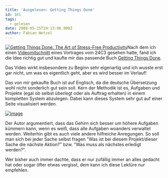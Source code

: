 ```yaml
---
title: 'Ausgelesen: Getting Things Done'
id: 161
tags:
  - gelesen
date: 2008-05-25T19:13:06.000Z
author: Fabian Wetzel
---
```


[![Getting Things Done. The Art of Stress-Free Productivity](https://az275061.vo.msecnd.net/blogmedia/2008/05/getting_things_done.jpg)](http://www.amazon.de/gp/product/images/0142000280/ref=dp_image_0?ie=UTF8&amp;n=52044011&amp;s=books-intl-de)Nach dem ich einen [Videomitschnitt](http://events.ccc.de/congress/2007/Fahrplan/events/2213.en.html) eines Vortrages vom 24C3 gesehen hatte, fand ich die Idee richtig gut und kaufte mir das passende Buch [Getting Things Done](http://www.amazon.de/gp/product/0142000280/028-7149731-5787731?ie=UTF8&amp;tag=fabsenetfabse-21&amp;linkCode=xm2&amp;camp=1638&amp;creativeASIN=0142000280).

Das Video wirkt insbesondere zu Beginn sehr eigenartig und ich wusste erst gar nicht, um was es eigentlich geht, aber es wird besser im Verlauf!

Das von mir gekaufte Buch ist auf Englisch, da die deutsche Übersetzung wohl nicht sonderlich gut sein soll. Kern der Methodik ist es, Aufgaben und Projekte (egal ob selbst überlegt oder als Auftrag erhalten) in einem kompletten System abzulegen. Dabei kann dieses System sehr gut auf einer Seite visualisiert werden.

[![image](https://az275061.vo.msecnd.net/blogmedia/2008/05/image9.png)](http://events.ccc.de/congress/2007/Fahrplan/attachments/993_gtd-24c3-slides.pdf)

Der Autor argumentiert, dass das Gehirn sich besser um höhere Aufgaben kümmern kann, wenn es weiß, dass alle Aufgaben woanders verwaltet werden. Weiterhin gibt es auch viele andere hilfreiche Anregungen. So soll man sich bei jeder Sache selbst fragen "Was ist bei diesem Projekt/dieser Sache die nächste Aktion?" bzw. "Was muss als nächstes erledigt werden?".

Wer bisher auch immer dachte, dass er nur zufällig immer an alles gedacht hat oder sogar öfter etwas vergisst, dem kann ich diese Lektüre nur empfehlen.


